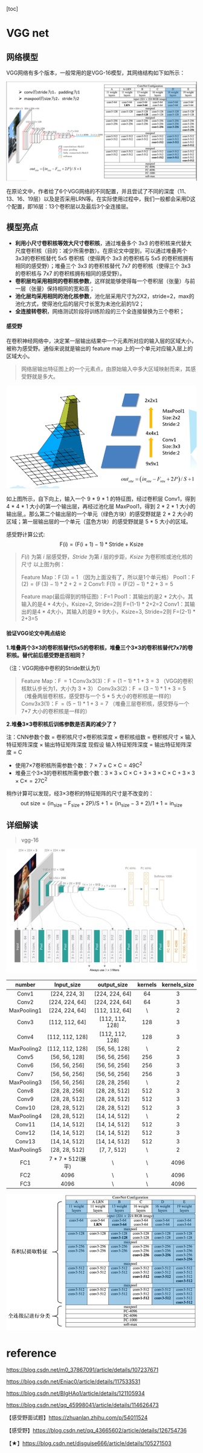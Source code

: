 [toc]

# VGG net

## 网络模型

VGG网络有多个版本，一般常用的是VGG-16模型，其网络结构如下如所示：

![image-20230604092817897](./assets/image-20230604092817897.png)

在原论文中，作者给了6个VGG网络的不同配置，并且尝试了不同的深度（11、13、16、19层）以及是否采用LRN等。在实际使用过程中，我们一般都会采用D这个配置，即16层：13个卷积层以及最后3个全连接层。

## 模型亮点

- **利用小尺寸卷积核等效大尺寸卷积核**，通过堆叠多个 3x3 的卷积核来代替大尺度卷积核（目的：减少所需参数）。在原论文中提到，可以通过堆叠两个 3x3的卷积核替代 5x5 卷积核（使得两个 3x3 的卷积核与 5x5 的卷积核拥有相同的感受野）；堆叠三个 3x3 的卷积核替代 7x7 的卷积核（使得三个 3x3 的卷积核与 7x7 的卷积核拥有相同的感受野）。
- **卷积层均采用相同的卷积核参数**，这样就能够使得每一个卷积层（张量）与前一层（张量）保持相同的宽和高；
- **池化层均采用相同的池化核参数**，池化层采用尺寸为2X2，stride=2，max的池化方式，使得池化后的层尺寸长宽为未池化前的1/2；
- **全连接转卷积**，网络测试阶段将训练阶段的三个全连接替换为三个卷积；

#### 感受野

在卷积神经网络中，决定某一层输出结果中一个元素所对应的输入层的区域大小，被称为感受野。通俗来说就是输出的 feature map 上的一个单元对应输入层上的区域大小。

> 网络层输出特征图上的一个元素点，由原始输入中多大区域映射而来，其感受野就是多大。

![img](./assets/20210603203252183.png)

 如上图所示，自下向上，输入一个 9 * 9 * 1 的特征图，经过卷积层 Conv1，得到 4 * 4 * 1 大小的第一个输出层，再经过池化层 MaxPool1，得到 2 * 2 * 1 大小的输出层,。那么第二个输出层的一个单元（绿色方块）的感受野就是 2 * 2 大小的区域；第一层输出层的一个单元（蓝色方块）的感受野就是 5 * 5 大小的区域。

感受野计算公式:
$$
\mathrm{F}\left(\mathrm{i}\right)=\left(\mathrm{F}\left(\mathrm{i}+1\right)-1\right)*\mathrm{Stride}+\mathrm{Ksize}
$$

>$F(i)$ 为第 $i$ 层感受野，$Stride$ 为第 $i$ 层的步距，$Ksize$ 为卷积核或池化核的尺寸
>以上图为例：
>
> Feature Map：$\operatorname{F}(3) = 1$ （因为上面没有了，所以是1个单元格）
>            Pool1：$\operatorname{F}\left(2\right)=\left(\operatorname{F}\left(3\right)-1\right)*2+2=2$ 
>           Conv1:  $\mathrm{F}\left(1\right)=\left(\mathrm{F}\left(2\right)-1\right)*2+3=5$ 
>
> Feature map(最后得到的特征图)：F=1
>         Pool1：其输出的是2 * 2大小，其输入的是4 * 4大小，Ksize=2, Stride=2则 F=(1-1) * 2+2=2
>        Conv1：其输出的是4 * 4大小，其输入的是9 * 9大小，Ksize=3, Stride=2则 F=(2-1) * 2+3=5

#### 验证VGG论文中两点结论

**1.堆叠两个3×3的卷积核替代5x5的卷积核，堆叠三个3×3的卷积核替代7x7的卷积核。替代前后感受野是否相同？**

（注：VGG网络中卷积的Stride默认为1）

>Feature Map：$\operatorname{F} = 1$
>Conv3x3(3)：$\mathrm{F}=(1-1)*1+3=3$ （VGG的卷积核默认步长为1，大小为 3 * 3）
>Conv3x3(2)：$\operatorname{F}=(3-1)*1+3=5$ （堆叠两层卷积核，感受野与一个 5 * 5 大小的卷积核是一样的）
>Conv3x3(1)：$\operatorname{F}=\left(5-1\right)*1+3=7$ （堆叠三层卷积核，感受野与一个 7*7 大小的卷积核是一样的）

**2.堆叠3×3卷积核后训练参数是否真的减少了？**

注：CNN参数个数 = 卷积核尺寸×卷积核深度 × 卷积核组数 = 卷积核尺寸 × 输入特征矩阵深度 × 输出特征矩阵深度
现假设 输入特征矩阵深度 = 输出特征矩阵深度 = C

- 使用7×7卷积核所需参数个数： $7\times7\times\mathrm{C}\times\mathrm{C}=49\mathrm{C}^2$
- 堆叠三个3×3的卷积核所需参数个数：$3\times3\times\mathrm C\times\mathrm C+3\times3\times\mathrm C\times\mathrm C+3\times3\times\mathrm C\times=27\mathrm{C}^2$

稍作计算可以发现，经3×3卷积的特征矩阵的尺寸是不改变的：
$$
\text{out~size}=\left(\mathrm{in}_{\mathrm{size}}-\mathrm{F}_{\mathrm{size}}+2\mathrm{P}\right)\big/\mathrm{S}+1=\left(\mathrm{in}_{\mathrm{size}}-3+2\right)\big/1+1=\mathrm{in}_{\mathrm{size}}
$$








## 详细解读

>vgg-16

![img](./assets/20200402154036896.png)

|   number    |    Input_size     |   output_size   | kernels | kernels_size |
| :---------: | :---------------: | :-------------: | :-----: | :----------: |
|    Conv1    |   [224, 224, 3]   | [224, 224, 64]  |   64    |      3       |
|    Conv2    |  [224, 224, 64]   | [224, 224, 64]  |   64    |      3       |
| MaxPooling1 |  [224, 224, 64]   | [112, 112, 64]  |    \    |      2       |
|    Conv3    |  [112, 112, 64]   | [112, 112, 128] |   128   |      3       |
|    Conv4    |  [112, 112, 128]  | [112, 112, 128] |   128   |      3       |
| MaxPooling2 |  [112, 112, 128]  |  [56, 56, 128]  |    \    |      2       |
|    Conv5    |   [56, 56, 128]   |  [56, 56, 256]  |   256   |      3       |
|    Conv6    |   [56, 56, 256]   |  [56, 56, 256]  |   256   |      3       |
|    Conv7    |   [56, 56, 256]   |  [56, 56, 256]  |   256   |      3       |
| MaxPooling3 |   [56, 56, 256]   |  [28, 28, 256]  |    \    |      2       |
|    Conv8    |   [28, 28, 256]   |  [28, 28, 512]  |   512   |      3       |
|    Conv9    |   [28, 28, 512]   |  [28, 28, 512]  |   512   |      3       |
|   Conv10    |   [28, 28, 512]   |  [28, 28, 512]  |   512   |      3       |
| MaxPooling4 |   [28, 28, 512]   |  [14, 14, 512]  |    \    |      2       |
|   Conv11    |   [14, 14, 512]   |  [14, 14, 512]  |   512   |      3       |
|   Conv12    |   [14, 14, 512]   |  [14, 14, 512]  |   512   |      3       |
|   Conv13    |   [14, 14, 512]   |  [14, 14, 512]  |   512   |      3       |
| MaxPooling5 |   [28, 28, 512]   |   [7, 7, 512]   |    \    |      2       |
|     FC1     | 7 * 7 * 512(展平) |        \        |    \    |     4096     |
|     FC2     |       4096        |        \        |    \    |     4096     |
|     FC3     |       4096        |        \        |    \    |     4096     |

![imgg](./assets/20200710213804436.png)



# reference

https://blog.csdn.net/m0_37867091/article/details/107237671

https://blog.csdn.net/Eniac0/article/details/117533531

https://blog.csdn.net/BIgHAo1/article/details/121105934

https://blog.csdn.net/qq_45998041/article/details/114626473

【感受野面试题】https://zhuanlan.zhihu.com/p/54011524

【感受野】https://blog.csdn.net/qq_43665602/article/details/126754736

【★】https://blog.csdn.net/disguise666/article/details/105271503

